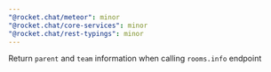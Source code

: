 ```yaml
---
"@rocket.chat/meteor": minor
"@rocket.chat/core-services": minor
"@rocket.chat/rest-typings": minor
---
```


Return `parent` and `team` information when calling `rooms.info` endpoint
